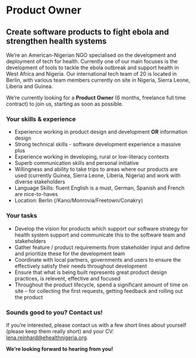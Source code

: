 # Product Owner

## Create software products to fight ebola and strengthen health systems

We’re an American-Nigerian NGO specialised on the development and deployment of tech for health. Currently one of our main focuses is the development of tools to tackle the ebola outbreak and support health in West Africa and Nigeria. Our international tech team of 20 is located in Berlin, with various team members currently on site in Nigeria, Sierra Leone, Liberia and Guinea.

We’re currently looking for a __Product Owner__ (6 months, freelance full time contract) to join us, starting as soon as possible.

### Your skills & experience

- Experience working in product design and development __OR__  information design
- Strong technical skills - software development experience a massive plus
- Experience working in developing, rural or low-literacy contexts
- Superb communication skills and personal initiative
- Willingness and ability to take trips to areas where our products are used (currently Guinea, Sierra Leone, Liberia, Nigeria) and work with diverse stakeholders
- Language Skills: fluent English is a must, German, Spanish and French are nice-to-haves
- Location: Berlin (/Kano/Monrovia/Freetown/Conakry)

### Your tasks

- Develop the vision for products which support our software strategy for health system support and communicate this to the software team and stakeholders
- Gather feature / product requirements from stakeholder input and define and prioritize these for the development team
- Coordinate with local partners, governments and users to ensure the effectively satisfy their needs throughout development
- Ensure that what is being built represents great product design practices, is relevent, effective and focused
- Throughout the product lifecycle, spend a significant amount of time on site – for collecting the first requests, getting feedback and rolling out the product

### Sounds good to you? Contact us!

If you’re interested, please contact us with a few short lines about yourself (please keep them really short) and your CV: lena.reinhard@ehealthnigeria.org.

__We’re looking forward to hearing from you!__
